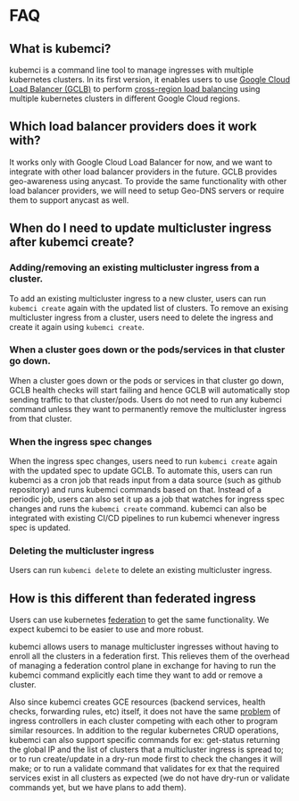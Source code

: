 # FAQ

## What is kubemci?

kubemci is a command line tool to manage ingresses with multiple kubernetes clusters.
In its first version, it enables users to use [Google Cloud Load Balancer
(GCLB)](https://cloud.google.com/load-balancing/) to perform [cross-region load
balancing](https://cloud.google.com/compute/docs/load-balancing/http/cross-region-example) using
multiple kubernetes clusters in different Google Cloud regions.

## Which load balancer providers does it work with?

It works only with Google Cloud Load Balancer for now, and we want to integrate
with other load balancer providers in the future.
GCLB provides geo-awareness using anycast. To provide the same functionality
with other load balancer providers, we will need to setup Geo-DNS servers or
require them to support anycast as well.

## When do I need to update multicluster ingress after kubemci create?

### Adding/removing an existing multicluster ingress from a cluster.

To add an existing multicluster ingress to a new cluster, users can
run `kubemci create` again with the updated list of clusters.
To remove an exising multicluster ingress from a cluster, users need to delete
the ingress and create it again using `kubemci create`.

### When a cluster goes down or the pods/services in that cluster go down.

When a cluster goes down or the pods or services in that cluster go down, GCLB
health checks will start failing and hence GCLB will automatically stop sending
traffic to that cluster/pods. Users do not need to run any kubemci command unless
they want to permanently remove the multicluster ingress from that cluster.

### When the ingress spec changes

When the ingress spec changes, users need to run `kubemci create` again with the
updated spec to update GCLB.
To automate this, users can run kubemci as a cron job that reads input from a data source
(such as github repository) and runs kubemci commands based on that.
Instead of a periodic job, users can also set it up as a job that watches for
ingress spec changes and runs the `kubemci create` command.
kubemci can also be integrated with existing CI/CD pipelines to run kubemci
whenever ingress spec is updated.

### Deleting the multicluster ingress

Users can run `kubemci delete` to delete an existing multicluster ingress.

## How is this different than federated ingress

Users can use kubernetes [federation](https://github.com/kubernetes/federation)
to get the same functionality.
We expect kubemci to be easier to use and more robust.

kubemci allows users to manage multicluster ingresses without having to enroll
all the clusters in a federation first.
This relieves them of the overhead of managing a federation control plane
in exchange for having to run the kubemci command explicitly each time they want
to add or remove a cluster.

Also since kubemci creates GCE resources (backend services, health checks,
forwarding rules, etc) itself, it does not have the same
[problem](https://github.com/kubernetes/kubernetes/issues/36327) of ingress
controllers in each cluster competing with each other to program similar
resources.
In addition to the regular kubernetes CRUD operations, kubemci can also support
specific commands for ex: get-status returning the global IP and the list of
clusters that a multicluster ingress is spread to; or to run create/update in a
dry-run mode first to check the changes it will make; or to run a validate
command that validates for ex that the required services exist in all clusters
as expected (we do not have dry-run or validate commands yet, but we have plans
to add them).
